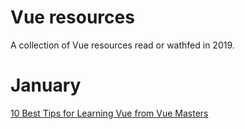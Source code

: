 # Vue resources

A collection of Vue resources read or wathfed in 2019.

# January
[10 Best Tips for Learning Vue from Vue Masters](https://medium.com/vue-mastery/10-best-tips-for-learning-vue-from-vue-masters-a21c794b1e6e)

